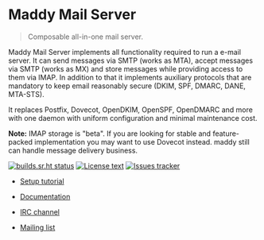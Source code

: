 Maddy Mail Server
=====================
> Composable all-in-one mail server.

Maddy Mail Server implements all functionality required to run a e-mail
server. It can send messages via SMTP (works as MTA), accept messages via SMTP
(works as MX) and store messages while providing access to them via IMAP.
In addition to that it implements auxiliary protocols that are mandatory
to keep email reasonably secure (DKIM, SPF, DMARC, DANE, MTA-STS).

It replaces Postfix, Dovecot, OpenDKIM, OpenSPF, OpenDMARC and more with one
daemon with uniform configuration and minimal maintenance cost.

**Note:** IMAP storage is "beta". If you are looking for stable and
feature-packed implementation you may want to use Dovecot instead. maddy still
can handle message delivery business.

[![builds.sr.ht status](https://builds.sr.ht/~emersion/maddy.svg)](https://builds.sr.ht/~emersion/maddy?)
[![License text](https://img.shields.io/github/license/foxcpp/maddy)](https://github.com/foxcpp/maddy/blob/master/LICENSE)
[![Issues tracker](https://img.shields.io/github/issues/foxcpp/maddy)](https://github.com/foxcpp/maddy)

* [Setup tutorial](https://foxcpp.dev/maddy/tutorials/setting-up/)
* [Documentation](https://foxcpp.dev/maddy/)

* [IRC channel](https://webchat.freenode.net/#maddy)
* [Mailing list](https://lists.sr.ht/~foxcpp/maddy)
